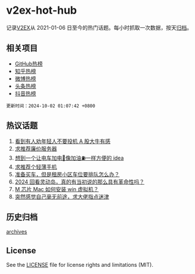 # v2ex-hot-hub

 记录[V2EX](https://www.v2ex.com/)从 2021-01-06 日至今的热门话题。每小时抓取一次数据，按天[归档](archives)。
 
 ## 相关项目

- [GitHub热榜](https://github.com/lonnyzhang423/github-hot-hub)
- [知乎热榜](https://github.com/lonnyzhang423/zhihu-hot-hub)
- [微博热榜](https://github.com/lonnyzhang423/weibo-hot-hub)
- [头条热榜](https://github.com/lonnyzhang423/toutiao-hot-hub)
- [抖音热榜](https://github.com/lonnyzhang423/douyin-hot-hub)


 `更新时间：2024-10-02 01:07:42 +0800`

## 热议话题

1. [看到有人劝年轻人不要投机 A 股大牛有感](https://www.v2ex.com/t/1077234)
1. [求推荐廉价服务器](https://www.v2ex.com/t/1077295)
1. [想到一个让电车加电🔋像加油⛽️一样方便的 idea](https://www.v2ex.com/t/1077255)
1. [求推荐个轻薄手机](https://www.v2ex.com/t/1077228)
1. [准备买车，但是租房小区车位要排队怎么办？](https://www.v2ex.com/t/1077251)
1. [2024 回看灵动岛，真的有当初说的那么具有革命性吗？](https://www.v2ex.com/t/1077311)
1. [M 芯片 Mac 如何安装 win 虚拟机？](https://www.v2ex.com/t/1077259)
1. [突然感觉自己毫无前途，求大佬指点迷津](https://www.v2ex.com/t/1077272)

## 历史归档

[archives](archives)

## License

See the [LICENSE](LICENSE) file for license rights and limitations (MIT).
